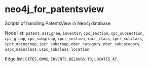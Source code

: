 # neo4j_for_patentsview
Scripts of handling PatentsView in Neo4j database

Node list: `patent`, `assignee`, `inventor`, `cpc_section`, `cpc_subsection`, `cpc_group`, `cpc_subgroup`, `ipcr_section`, `ipcr_class`, `ipcr_subclass`, `ipcr_maingroup`, `ipcr_subgroup`, `nber_category`, `nber_subcategory`, `uspc_mainclass`, `uspc_subclass`, `location`.

Edge list: `CITES`, `OWNS`, `INVENTS`, `BELONGS_TO`, `LOCATES_AT`.
